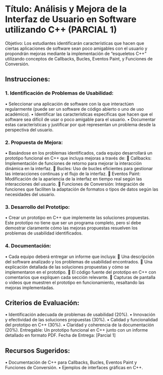 # Título: Análisis y Mejora de la Interfaz de Usuario en Software utilizando C++ (PARCIAL 1)
Objetivo: Los estudiantes identificarán características que hacen que ciertas aplicaciones de software sean poco amigables con el usuario y propondrán mejoras mediante la implementación de “esqueletos C++” utilizando conceptos de Callbacks, Bucles, Eventos Paint, y Funciones de Conversión.
## Instrucciones:
### 1.	Identificación de Problemas de Usabilidad:
•	Seleccionar una aplicación de software con la que interactúen regularmente (puede ser un software de código abierto o uno de uso académico).
•	Identificar las características específicas que hacen que el software sea difícil de usar o poco amigable para el usuario.
•	Documentar estas características y justificar por qué representan un problema desde la perspectiva del usuario.
### 2.	Propuesta de Mejora:
•	Basándose en los problemas identificados, cada equipo desarrollará un prototipo funcional en C++ que incluya mejoras a través de:
	Callbacks: Implementación de funciones de retorno para mejorar la interacción dinámica en la interfaz.
	Bucles: Uso de bucles eficientes para gestionar las interacciones continuas y el flujo de la interfaz.
	Eventos Paint: Modificación de la apariencia de la interfaz en tiempo real según las interacciones del usuario.
	Funciones de Conversión: Integración de funciones que faciliten la adaptación de formatos o tipos de datos según las necesidades del usuario.
### 3.	Desarrollo del Prototipo:
•	Crear un prototipo en C++ que implemente las soluciones propuestas. Este prototipo no tiene que ser un programa completo, pero sí debe demostrar claramente cómo las mejoras propuestas resuelven los problemas de usabilidad identificados.
### 4.	Documentación:
•	Cada equipo deberá entregar un informe que incluya:
	Una descripción del software analizado y los problemas de usabilidad encontrados.
	Una explicación detallada de las soluciones propuestas y cómo se implementaron en el prototipo.
	El código fuente del prototipo en C++ con comentarios que expliquen cada sección relevante.
	Capturas de pantalla o videos que muestren el prototipo en funcionamiento, resaltando las mejoras implementadas.
## Criterios de Evaluación:
•	Identificación adecuada de problemas de usabilidad (20%).
•	Innovación y efectividad de las soluciones propuestas (30%).
•	Calidad y funcionalidad del prototipo en C++ (30%).
•	Claridad y coherencia de la documentación (20%).
Entregable: Un prototipo funcional en C++ junto con un informe detallado en formato PDF.
Fecha de Entrega: [Parcial 1]
## Recursos Sugeridos:
•	Documentación de C++ para Callbacks, Bucles, Eventos Paint y Funciones de Conversión.
•	Ejemplos de interfaces gráficas en C++.
